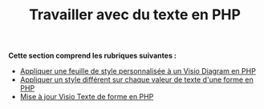 ﻿---
title: Travailler avec du texte en PHP
type: docs
weight: 120
url: /fr/java/working-with-text-in-php/
---
**Cette section comprend les rubriques suivantes :**

- [Appliquer une feuille de style personnalisée à un Visio Diagram en PHP](/diagram/fr/java/apply-custom-style-sheet-to-a-visio-diagram-in-php/)
- [Appliquer un style différent sur chaque valeur de texte d'une forme en PHP](/diagram/fr/java/apply-different-style-on-the-each-text-value-of-a-shape-in-php/)
- [Mise à jour Visio Texte de forme en PHP](/diagram/fr/java/update-visio-shape-text-in-php/)
